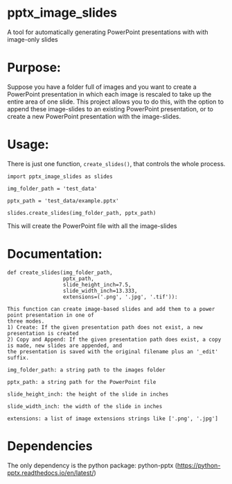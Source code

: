 # pptx_image_slides
A tool for automatically generating PowerPoint presentations with with image-only slides

# Purpose:
Suppose you have a folder full of images and you want to create a PowerPoint presentation in which each image is rescaled to take up the entire area of one slide. 
This project allows you to do this, with the option to append these image-slides to an existing PowerPoint presentation, or to create a new PowerPoint presentation with the image-slides.


# Usage:
There is just one function, `create_slides()`, that controls the whole process.

```
import pptx_image_slides as slides

img_folder_path = 'test_data'

pptx_path = 'test_data/example.pptx'

slides.create_slides(img_folder_path, pptx_path)
```

This will create the PowerPoint file with all the image-slides

# Documentation:
```
def create_slides(img_folder_path,
                  pptx_path, 
                  slide_height_inch=7.5, 
                  slide_width_inch=13.333,
                  extensions=('.png', '.jpg', '.tif')):

This function can create image-based slides and add them to a power point presentation in one of
three modes.
1) Create: If the given presentation path does not exist, a new presentation is created
2) Copy and Append: If the given presentation path does exist, a copy is made, new slides are appended, and
the presentation is saved with the original filename plus an '_edit' suffix.

img_folder_path: a string path to the images folder

pptx_path: a string path for the PowerPoint file

slide_height_inch: the height of the slide in inches

slide_width_inch: the width of the slide in inches

extensions: a list of image extensions strings like ['.png', '.jpg']
```
# Dependencies
The only dependency is the python package: python-pptx (https://python-pptx.readthedocs.io/en/latest/)

